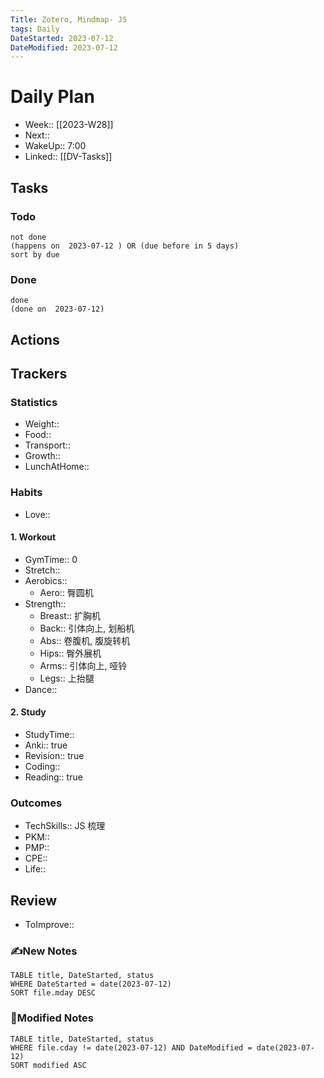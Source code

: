 ```yaml
---
Title: Zotero, Mindmap- JS
tags: Daily
DateStarted: 2023-07-12
DateModified: 2023-07-12
---
```

# Daily Plan
- Week:: [[2023-W28]]
- Next:: 
- WakeUp:: 7:00
- Linked:: [[DV-Tasks]]
## Tasks
### Todo
```tasks
not done
(happens on  2023-07-12 ) OR (due before in 5 days)
sort by due
```
### Done
```tasks
done
(done on  2023-07-12)
```
## Actions
## Trackers 
### Statistics 
- Weight::
- Food:: 
- Transport:: 
- Growth::
- LunchAtHome:: 
### Habits
- Love::
#### 1. Workout
- GymTime:: 0
- Stretch::
- Aerobics:: 
	- Aero:: 臀圆机
- Strength:: 
	- Breast:: 扩胸机
	- Back:: 引体向上, 划船机
	- Abs:: 卷腹机, 腹旋转机
	- Hips:: 臀外展机
	- Arms:: 引体向上, 哑铃
	- Legs:: 上抬腿
- Dance::
#### 2. Study
- StudyTime::
- Anki:: true
- Revision:: true
- Coding:: 
- Reading:: true
### Outcomes
- TechSkills:: JS 梳理
- PKM:: 
- PMP:: 
- CPE::
- Life:: 
## Review
- ToImprove::  
### ✍️New Notes

```dataview
TABLE title, DateStarted, status
WHERE DateStarted = date(2023-07-12)     
SORT file.mday DESC
```

### 📝Modified Notes

```dataview
TABLE title, DateStarted, status
WHERE file.cday != date(2023-07-12) AND DateModified = date(2023-07-12)
SORT modified ASC
```
